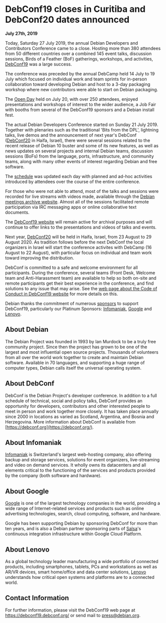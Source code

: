 
DebConf19 closes in Curitiba and DebConf20 dates announced
==========================================================


**July 27th, 2019**



Today, Saturday 27 July 2019, the annual Debian Developers
and Contributors Conference came to a close.
Hosting more than 380 attendees from 50 different countries over a
combined 145 event talks, discussion sessions,
Birds of a Feather (BoF) gatherings, workshops, and activities,
[DebConf19](https://debconf19.debconf.org) was a large success.




The conference was preceded by the annual DebCamp held 14 July to 19 July
which focused on individual work and team sprints for in-person collaboration
toward developing Debian and host to a 3-day packaging workshop
where new contributors were able to start on Debian packaging.




The [Open Day](https://debconf19.debconf.org/news/2019-07-20-open-day/)
held on July 20, with over 250 attendees, enjoyed presentations
and workshops of interest to the wider audience, a Job Fair with booths from
several of the DebConf19 sponsors and a Debian install fest.




The actual Debian Developers Conference started on Sunday 21 July 2019.
Together with plenaries such as the traditional 'Bits from the DPL',
lightning talks, live demos
and the announcement of next year's DebConf
([DebConf20](https://wiki.debian.org/DebConf/20) in Haifa, Israel),
there were several sessions related to the recent release of Debian 10 buster
and some of its new features, as well as news updates on several projects and
internal Debian teams, discussion sessions (BoFs) from the language, ports,
infrastructure, and community teams,
along with many other events of interest regarding Debian and free software.




The [schedule](https://debconf19.debconf.org/schedule/)
was updated each day with planned and ad-hoc activities introduced by attendees
over the course of the entire conference.




For those who were not able to attend, most of the talks and sessions were
recorded for live streams with videos made,
available through the
[Debian meetings archive website](https://meetings-archive.debian.net/pub/debian-meetings/2019/DebConf19/).
Almost all of the sessions facilitated remote participation via IRC messaging
apps or online collaborative text documents.




The [DebConf19 website](https://debconf19.debconf.org/)
will remain active for archival purposes and will continue to offer
links to the presentations and videos of talks and events.




Next year, [DebConf20](https://wiki.debian.org/DebConf/20) will be held in Haifa, Israel,
from 23 August to 29 August 2020.
As tradition follows before the next DebConf the local organizers in Israel
will start the conference activites with DebCamp (16 August to 22 August),
with particular focus on individual and team work toward improving the
distribution.




DebConf is committed to a safe and welcome environment for all participants.
During the conference, several teams (Front Desk, Welcome team and Anti-Harassment team)
are available to help so both on-site and remote participants get their best experience
in the conference, and find solutions to any issue that may arise.
See the [web page about the Code of Conduct in DebConf19 website](https://debconf19.debconf.org/about/coc/)
for more details on this.




Debian thanks the commitment of numerous [sponsors](https://debconf19.debconf.org/sponsors/)
to support DebConf19, particularly our Platinum Sponsors:
[Infomaniak](https://www.infomaniak.com),
[Google](https://google.com/)
and [Lenovo](https://www.lenovo.com).



About Debian
------------



The Debian Project was founded in 1993 by Ian Murdock to be a truly
free community project. Since then the project has grown to be one of
the largest and most influential open source projects. Thousands of
volunteers from all over the world work together to create and
maintain Debian software. Available in 70 languages, and
supporting a huge range of computer types, Debian calls itself the
universal operating system.



About DebConf
-------------



DebConf is the Debian Project's developer conference. In addition to a
full schedule of technical, social and policy talks, DebConf provides an
opportunity for developers, contributors and other interested people to
meet in person and work together more closely. It has taken place
annually since 2000 in locations as varied as Scotland, Argentina, and
Bosnia and Herzegovina. More information about DebConf is available from
[https://debconf.org](https://debconf.org/).



About Infomaniak
----------------



[Infomaniak](https://www.infomaniak.com) is Switzerland's largest web-hosting company,
also offering backup and storage services, solutions for event organizers,
live-streaming and video on demand services.
It wholly owns its datacenters and all elements critical
to the functioning of the services and products provided by the company
(both software and hardware).



About Google
------------



[Google](https://google.com/) is one of the largest technology companies in the
world, providing a wide range of Internet-related services and products such
as online advertising technologies, search, cloud computing, software, and hardware.




Google has been supporting Debian by sponsoring DebConf for more than
ten years, and is also a Debian partner sponsoring parts
of [Salsa](https://salsa.debian.org)'s continuous integration infrastructure
within Google Cloud Platform.



About Lenovo
------------



As a global technology leader manufacturing a wide portfolio of connected products,
including smartphones, tablets, PCs and workstations as well as AR/VR devices,
smart home/office and data center solutions, [Lenovo](https://www.lenovo.com)
understands how critical open systems and platforms are to a connected world.



Contact Information
-------------------


For further information, please visit the DebConf19 web page at
<https://debconf19.debconf.org/>
or send mail to <press@debian.org>.




